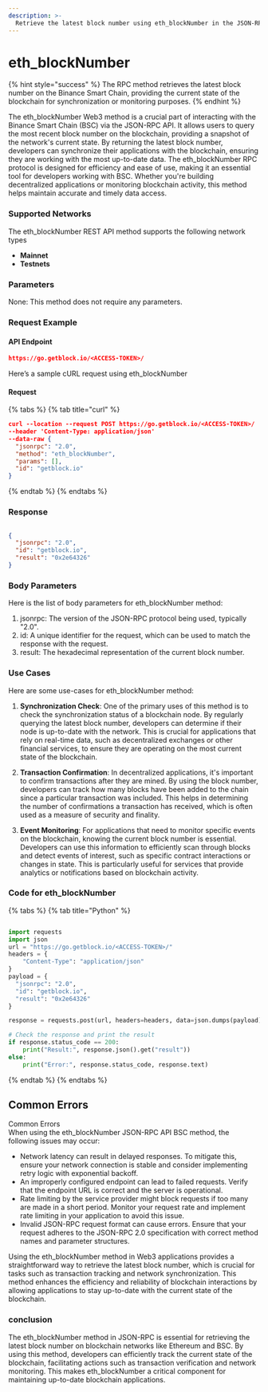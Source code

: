 ```yaml
---
description: >-
  Retrieve the latest block number using eth_blockNumber in the JSON-RPC API Interface for efficient blockchain data access.
---
```


# eth_blockNumber

{% hint style="success" %}
The RPC method retrieves the latest block number on the Binance Smart Chain, providing the current state of the blockchain for synchronization or monitoring purposes.&#x20;
{% endhint %}

The eth_blockNumber Web3 method is a crucial part of interacting with the Binance Smart Chain (BSC) via the JSON-RPC API. It allows users to query the most recent block number on the blockchain, providing a snapshot of the network's current state. By returning the latest block number, developers can synchronize their applications with the blockchain, ensuring they are working with the most up-to-date data. The eth_blockNumber RPC protocol is designed for efficiency and ease of use, making it an essential tool for developers working with BSC. Whether you're building decentralized applications or monitoring blockchain activity, this method helps maintain accurate and timely data access.

### Supported Networks

The eth_blockNumber REST API method supports the following network types
- **Mainnet**
- **Testnets**

### Parameters

None: This method does not require any parameters.

### Request Example

#### API Endpoint

```json
https://go.getblock.io/<ACCESS-TOKEN>/
```
Here’s a sample cURL request using eth_blockNumber

#### Request

{% tabs %}
{% tab title="curl" %}
```json
curl --location --request POST https://go.getblock.io/<ACCESS-TOKEN>/
--header 'Content-Type: application/json' 
--data-raw {
  "jsonrpc": "2.0",
  "method": "eth_blockNumber",
  "params": [],
  "id": "getblock.io"
}
```
{% endtab %}
{% endtabs %}

### Response


```json

{
  "jsonrpc": "2.0",
  "id": "getblock.io",
  "result": "0x2e64326"
}

```

### Body Parameters

Here is the list of body parameters for eth_blockNumber method:

1. jsonrpc: The version of the JSON-RPC protocol being used, typically "2.0".
2. id: A unique identifier for the request, which can be used to match the response with the request.
3. result: The hexadecimal representation of the current block number.

### Use Cases

Here are some use-cases for eth_blockNumber method:

1. **Synchronization Check**: One of the primary uses of this method is to check the synchronization status of a blockchain node. By regularly querying the latest block number, developers can determine if their node is up-to-date with the network. This is crucial for applications that rely on real-time data, such as decentralized exchanges or other financial services, to ensure they are operating on the most current state of the blockchain.

2. **Transaction Confirmation**: In decentralized applications, it's important to confirm transactions after they are mined. By using the block number, developers can track how many blocks have been added to the chain since a particular transaction was included. This helps in determining the number of confirmations a transaction has received, which is often used as a measure of security and finality.

3. **Event Monitoring**: For applications that need to monitor specific events on the blockchain, knowing the current block number is essential. Developers can use this information to efficiently scan through blocks and detect events of interest, such as specific contract interactions or changes in state. This is particularly useful for services that provide analytics or notifications based on blockchain activity.

### Code for eth_blockNumber

{% tabs %}
{% tab title="Python" %}
```python

import requests
import json
url = "https://go.getblock.io/<ACCESS-TOKEN>/"
headers = {
    "Content-Type": "application/json"
}
payload = {
  "jsonrpc": "2.0",
  "id": "getblock.io",
  "result": "0x2e64326"
}

response = requests.post(url, headers=headers, data=json.dumps(payload))

# Check the response and print the result
if response.status_code == 200:
    print("Result:", response.json().get("result"))
else:
    print("Error:", response.status_code, response.text)

```
{% endtab %}
{% endtabs %}

## Common Errors

Common Errors  
When using the eth_blockNumber JSON-RPC API BSC method, the following issues may occur:  
- Network latency can result in delayed responses. To mitigate this, ensure your network connection is stable and consider implementing retry logic with exponential backoff.  
- An improperly configured endpoint can lead to failed requests. Verify that the endpoint URL is correct and the server is operational.  
- Rate limiting by the service provider might block requests if too many are made in a short period. Monitor your request rate and implement rate limiting in your application to avoid this issue.  
- Invalid JSON-RPC request format can cause errors. Ensure that your request adheres to the JSON-RPC 2.0 specification with correct method names and parameter structures.  

Using the eth_blockNumber method in Web3 applications provides a straightforward way to retrieve the latest block number, which is crucial for tasks such as transaction tracking and network synchronization. This method enhances the efficiency and reliability of blockchain interactions by allowing applications to stay up-to-date with the current state of the blockchain.

### conclusion

The eth_blockNumber method in JSON-RPC is essential for retrieving the latest block number on blockchain networks like Ethereum and BSC. By using this method, developers can efficiently track the current state of the blockchain, facilitating actions such as transaction verification and network monitoring. This makes eth_blockNumber a critical component for maintaining up-to-date blockchain applications.
